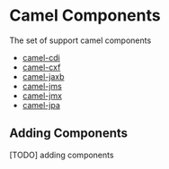 # Camel Components

The set of support camel components

* [camel-cdi](components/camel-cdi.md)
* [camel-cxf](components/camel-cxf.md)
* [camel-jaxb](components/camel-jaxb.md)
* [camel-jms](components/camel-jms.md)
* [camel-jmx](components/camel-jmx.md)
* [camel-jpa](components/camel-jpa.md)

## Adding Components

[TODO] adding components
